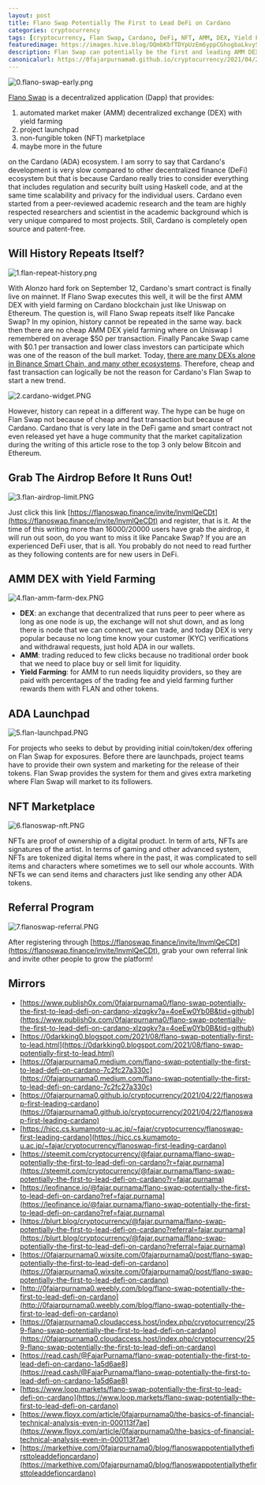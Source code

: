 ```yaml
---
layout: post
title: Flano Swap Potentially The First to Lead DeFi on Cardano
categories: cryptocurrency
tags: [cryptocurrency, Flan Swap, Cardano, DeFi, NFT, AMM, DEX, Yield Farming, Launchpad, ADA]
featuredimage: https://images.hive.blog/DQmbKbfTDYpUzEm6yppCGhogbaLkvyS2RewuNJdH9XJgKX4/0.flano-swap-early.png
description: Flan Swap can potentially be the first and leading AMM DEX with Yield Farming, ADA Launchpad, and NFT Market Place on Cardano blockchain.
canonicalurl: https://0fajarpurnama0.github.io/cryptocurrency/2021/04/22/flanoswap-first-leading-cardano
---
```

![0.flano-swap-early.png](https://images.hive.blog/DQmbKbfTDYpUzEm6yppCGhogbaLkvyS2RewuNJdH9XJgKX4/0.flano-swap-early.png)

[Flano Swap](https://flanoswap.finance/invite/lnvmlQeCDt) is a decentralized application (Dapp) that provides:

1.  automated market maker (AMM) decentralized exchange (DEX) with yield farming
2.  project launchpad
3.  non-fungible token (NFT) marketplace
4.  maybe more in the future

on the Cardano (ADA) ecosystem. I am sorry to say that Cardano's development is very slow compared to other decentralized finance (DeFi) ecosystem but that is because Cardano really tries to consider everything that includes regulation and security built using Haskell code, and at the same time scalability and privacy for the individual users. Cardano even started from a peer-reviewed academic research and the team are highly respected researchers and scientist in the academic background which is very unique compared to most projects. Still, Cardano is completely open source and patent-free.



## Will History Repeats Itself?

![1.flan-repeat-history.png](https://images.hive.blog/DQmRNmm4NA68uiXChivSXmdk8RkFwy75qvqc5EWatTEVMPA/1.flan-repeat-history.png)

With Alonzo hard fork on September 12, Cardano's smart contract is finally live on mainnet. If Flano Swap executes this well, it will be the first AMM DEX with yield farming on Cardano blockchain just like Uniswap on Ethereum. The question is, will Flano Swap repeats itself like Pancake Swap? In my opinion, history cannot be repeated in the same way. back then there are no cheap AMM DEX yield farming where on Uniswap I remembered on average $50 per transaction. Finally Pancake Swap came with $0.1 per transaction and lower class investors can participate which was one of the reason of the bull market. Today, [there are many DEXs alone in Binance Smart Chain, and many other ecosystems](https://0fajarpurnama0.github.io/cryptocurrency/2021/04/20/list-yield-farming-craziness-dex-bsc-early-2021). Therefore, cheap and fast transaction can logically be not the reason for Cardano's Flan Swap to start a new trend.

![2.cardano-widget.PNG](https://images.hive.blog/DQmUnh6w7wZJ7Yry9aQjjugscw9rW7C1csQ3Kt9wV8G5pBH/2.cardano-widget.PNG)

However, history can repeat in a different way. The hype can be huge on Flan Swap not because of cheap and fast transaction but because of Cardano. Cardano that is very late in the DeFi game and smart contract not even released yet have a huge community that the market capitalization during the writing of this article rose to the top 3 only below Bitcoin and Ethereum.



## Grab The Airdrop Before It Runs Out!

![3.flan-airdrop-limit.PNG](https://images.hive.blog/DQmV7XdKrbMGeGAMFezZS1pmbYUNCjGzZRPKuv4G5srjW8q/3.flan-airdrop-limit.PNG)

Just click this link [https://flanoswap.finance/invite/lnvmlQeCDt](https://flanoswap.finance/invite/lnvmlQeCDt) and register, that is it. At the time of this writing more than 16000/20000 users have grab the airdrop, it will run out soon, do you want to miss it like Pancake Swap? If you are an experienced DeFi user, that is all. You probably do not need to read further as they following contents are for new users in DeFi.



## AMM DEX with Yield Farming

![4.flan-amm-farm-dex.PNG](https://images.hive.blog/DQmPRVYSTFBWgC9fvSg7wdReqTBEB3S3hnKipWVrBLiqF54/4.flan-amm-farm-dex.PNG)

*   **DEX**: an exchange that decentralized that runs peer to peer where as long as one node is up, the exchange will not shut down, and as long there is node that we can connect, we can trade, and today DEX is very popular because no long time know your customer (KYC) verifications and withdrawal requests, just hold ADA in our wallets.
*   **AMM**: trading reduced to few clicks because no traditional order book that we need to place buy or sell limit for liquidity.
*   **Yield Farming**: for AMM to run needs liquidity providers, so they are paid with percentages of the trading fee and yield farming further rewards them with FLAN and other tokens.





## ADA Launchpad

![5.flan-launchpad.PNG](https://images.hive.blog/DQmQ2EWWmKKdbhYx9jig3gAzA54wkmM3Cnz866QcPieCQfH/5.flan-launchpad.PNG)

For projects who seeks to debut by providing initial coin/token/dex offering on Flan Swap for exposures. Before there are launchpads, project teams have to provide their own system and marketing for the release of their tokens. Flan Swap provides the system for them and gives extra marketing where Flan Swap will market to its followers.



## NFT Marketplace

![6.flanoswap-nft.PNG](https://images.hive.blog/DQmUp48Ct3zfNiUVr9LQDXJbJ83m9Fk1ap7jAuucXfrD8kt/6.flanoswap-nft.PNG)

NFTs are proof of ownership of a digital product. In term of arts, NFTs are signatures of the artist. In terms of gaming and other advanced system, NFTs are tokenized digital items where in the past, it was complicated to sell items and characters where sometimes we to sell our whole accounts. With NFTs we can send items and characters just like sending any other ADA tokens.



## Referral Program

![7.flanoswap-referral.PNG](https://images.hive.blog/DQmeD4fqtoLbBmaLsWvLn42g9kU1J5tSUw9AhLqPqP57wsw/7.flanoswap-referral.PNG)

After registering through [https://flanoswap.finance/invite/lnvmlQeCDt](https://flanoswap.finance/invite/lnvmlQeCDt), grab your own referral link and invite other people to grow the platform!

## Mirrors

*   [https://www.publish0x.com/0fajarpurnama0/flano-swap-potentially-the-first-to-lead-defi-on-cardano-xlzqgkv?a=4oeEw0Yb0B&tid=github](https://www.publish0x.com/0fajarpurnama0/flano-swap-potentially-the-first-to-lead-defi-on-cardano-xlzqgkv?a=4oeEw0Yb0B&tid=github)
*   [https://0darkking0.blogspot.com/2021/08/flano-swap-potentially-first-to-lead.html](https://0darkking0.blogspot.com/2021/08/flano-swap-potentially-first-to-lead.html)
*   [https://0fajarpurnama0.medium.com/flano-swap-potentially-the-first-to-lead-defi-on-cardano-7c2fc27a330c](https://0fajarpurnama0.medium.com/flano-swap-potentially-the-first-to-lead-defi-on-cardano-7c2fc27a330c)
*   [https://0fajarpurnama0.github.io/cryptocurrency/2021/04/22/flanoswap-first-leading-cardano](https://0fajarpurnama0.github.io/cryptocurrency/2021/04/22/flanoswap-first-leading-cardano)
*   [https://hicc.cs.kumamoto-u.ac.jp/~fajar/cryptocurrency/flanoswap-first-leading-cardano](https://hicc.cs.kumamoto-u.ac.jp/~fajar/cryptocurrency/flanoswap-first-leading-cardano)
*   [https://steemit.com/cryptocurrency/@fajar.purnama/flano-swap-potentially-the-first-to-lead-defi-on-cardano?r=fajar.purnama](https://steemit.com/cryptocurrency/@fajar.purnama/flano-swap-potentially-the-first-to-lead-defi-on-cardano?r=fajar.purnama)
*   [https://leofinance.io/@fajar.purnama/flano-swap-potentially-the-first-to-lead-defi-on-cardano?ref=fajar.purnama](https://leofinance.io/@fajar.purnama/flano-swap-potentially-the-first-to-lead-defi-on-cardano?ref=fajar.purnama)
*   [https://blurt.blog/cryptocurrency/@fajar.purnama/flano-swap-potentially-the-first-to-lead-defi-on-cardano?referral=fajar.purnama](https://blurt.blog/cryptocurrency/@fajar.purnama/flano-swap-potentially-the-first-to-lead-defi-on-cardano?referral=fajar.purnama)
*   [https://0fajarpurnama0.wixsite.com/0fajarpurnama0/post/flano-swap-potentially-the-first-to-lead-defi-on-cardano](https://0fajarpurnama0.wixsite.com/0fajarpurnama0/post/flano-swap-potentially-the-first-to-lead-defi-on-cardano)
*   [http://0fajarpurnama0.weebly.com/blog/flano-swap-potentially-the-first-to-lead-defi-on-cardano](http://0fajarpurnama0.weebly.com/blog/flano-swap-potentially-the-first-to-lead-defi-on-cardano)
*   [https://0fajarpurnama0.cloudaccess.host/index.php/cryptocurrency/259-flano-swap-potentially-the-first-to-lead-defi-on-cardano](https://0fajarpurnama0.cloudaccess.host/index.php/cryptocurrency/259-flano-swap-potentially-the-first-to-lead-defi-on-cardano)
*   [https://read.cash/@FajarPurnama/flano-swap-potentially-the-first-to-lead-defi-on-cardano-1a5d6ae8](https://read.cash/@FajarPurnama/flano-swap-potentially-the-first-to-lead-defi-on-cardano-1a5d6ae8)
*   [https://www.loop.markets/flano-swap-potentially-the-first-to-lead-defi-on-cardano](https://www.loop.markets/flano-swap-potentially-the-first-to-lead-defi-on-cardano)
*   [https://www.floyx.com/article/0fajarpurnama0/the-basics-of-financial-technical-analysis-even-in-000113f7ae](https://www.floyx.com/article/0fajarpurnama0/the-basics-of-financial-technical-analysis-even-in-000113f7ae)
*   [https://markethive.com/0fajarpurnama0/blog/flanoswappotentiallythefirsttoleaddefioncardano](https://markethive.com/0fajarpurnama0/blog/flanoswappotentiallythefirsttoleaddefioncardano)